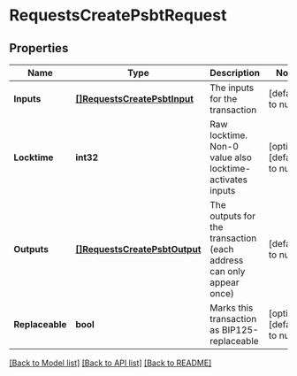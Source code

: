 # RequestsCreatePsbtRequest

## Properties
Name | Type | Description | Notes
------------ | ------------- | ------------- | -------------
**Inputs** | [**[]RequestsCreatePsbtInput**](requests.CreatePSBTInput.md) | The inputs for the transaction | [default to null]
**Locktime** | **int32** | Raw locktime. Non-0 value also locktime-activates inputs | [optional] [default to null]
**Outputs** | [**[]RequestsCreatePsbtOutput**](requests.CreatePSBTOutput.md) | The outputs for the transaction (each address can only appear once) | [default to null]
**Replaceable** | **bool** | Marks this transaction as BIP125-replaceable | [optional] [default to null]

[[Back to Model list]](../README.md#documentation-for-models) [[Back to API list]](../README.md#documentation-for-api-endpoints) [[Back to README]](../README.md)

